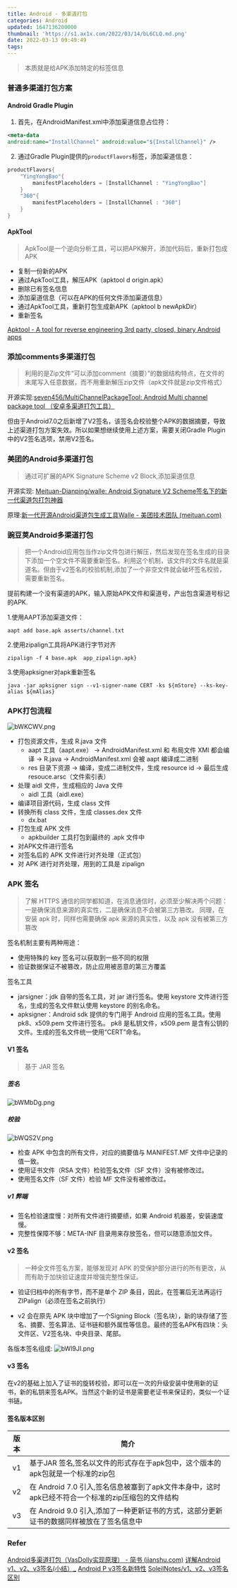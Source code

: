 ```yaml
---
title: Android - 多渠道打包
categories: Android
updated: 1647136200000
thumbnail: 'https://s1.ax1x.com/2022/03/14/bL6CLQ.md.png'
date: 2022-03-13 09:49:49
tags:
---
```


> 本质就是给APK添加特定的标签信息

<!--more-->
### 普通多渠道打包方案

#### Android Gradle Plugin

1. 首先，在AndroidManifest.xml中添加渠道信息占位符：
```xml
<meta-data 
android:name="InstallChannel" android:value="${InstallChannel}" />
```

2. 通过Gradle Plugin提供的`productFlavors`标签，添加渠道信息：

```groovy
productFlavors{
    "YingYongBao"{
        manifestPlaceholders = [InstallChannel : "YingYongBao"]
    }
    "360"{
        manifestPlaceholders = [InstallChannel : "360"]
    }
}
```

#### ApkTool 

> ApkTool是一个逆向分析工具，可以把APK解开，添加代码后，重新打包成APK

-   复制一份新的APK
-   通过ApkTool工具，解压APK（apktool d origin.apk）
-   删除已有签名信息
-   添加渠道信息（可以在APK的任何文件添加渠道信息）
-   通过ApkTool工具，重新打包生成新APK（apktool b newApkDir）
-   重新签名

[Apktool - A tool for reverse engineering 3rd party, closed, binary Android apps](https://ibotpeaches.github.io/Apktool/)
  
### 添加comments多渠道打包

> 利用的是Zip文件“可以添加comment（摘要）”的数据结构特点，在文件的末尾写入任意数据，而不用重新解压zip文件（apk文件就是zip文件格式）

开源实现:[seven456/MultiChannelPackageTool: Android Multi channel package tool （安卓多渠道打包工具）](https://github.com/seven456/MultiChannelPackageTool)

但由于Android7.0之后新增了V2签名，该签名会校验整个APK的数据摘要，导致上述渠道打包方案失效。所以如果想继续使用上述方案，需要关闭Gradle Plugin中的V2签名选项，禁用V2签名。



###  美团的Android多渠道打包

>  通过可扩展的APK Signature Scheme v2 Block,添加渠道信息

开源实现: [Meituan-Dianping/walle: Android Signature V2 Scheme签名下的新一代渠道包打包神器](https://github.com/Meituan-Dianping/walle)

原理:[新一代开源Android渠道包生成工具Walle - 美团技术团队 (meituan.com)](https://tech.meituan.com/2017/01/13/android-apk-v2-signature-scheme.html)


### 豌豆荚Android多渠道打包

> 把一个Android应用包当作zip文件包进行解压，然后发现在签名生成的目录下添加一个空文件不需要重新签名。利用这个机制，该文件的文件名就是渠道名。但由于v2签名的校验机制,添加了一个非空文件就会破坏签名校验，需要重新签名。

<!--more-->
提前构建一个没有渠道的APK，输入原始APK文件和渠道号，产出包含渠道号标记的APK.

1.使用AAPT添加渠道文件：

```shell
aapt add base.apk asserts/channel.txt
```

2.使用zipalign工具将APK进行字节对齐

```shell
zipalign -f 4 base.apk  app_zipalign.apk}
```

3.使用apksigner对apk重新签名

```shell
java -jar apksigner sign --v1-signer-name CERT -ks ${mStore} --ks-key-alias ${mAlias}
```

### APK打包流程
![bWKCWV.png](https://s1.ax1x.com/2022/03/09/bWKCWV.png)

-   打包资源文件，生成 R.java 文件
    -   aapt 工具（aapt.exe） -> AndroidManifest.xml 和 布局文件 XMl 都会编译 -> R.java -> AndroidManifest.xml 会被 aapt 编译成二进制
    -   res 目录下资源 -> 编译，变成二进制文件，生成 resource id -> 最后生成 resouce.arsc（文件索引表）
-   处理 aidl 文件，生成相应的 Java 文件
    -   aidl 工具（aidl.exe）
-   编译项目源代码，生成 class 文件
-   转换所有 class 文件，生成 classes.dex 文件
    -   dx.bat
-   打包生成 APK 文件
    -   apkbuilder 工具打包到最终的 .apk 文件中
-   对APK文件进行签名
-   对签名后的 APK 文件进行对齐处理（正式包）
-   对 APK 进行对齐处理，用到的工具是 zipalign

### APK 签名

> 了解 HTTPS 通信的同学都知道，在消息通信时，必须至少解决两个问题：一是确保消息来源的真实性，二是确保消息不会被第三方篡改。
同理，在安装 apk 时，同样也需要确保 apk 来源的真实性，以及 apk 没有被第三方篡改


签名机制主要有两种用途：
-  使用特殊的 key 签名可以获取到一些不同的权限
-  验证数据保证不被篡改，防止应用被恶意的第三方覆盖

签名工具
-  jarsigner：jdk 自带的签名工具，对 jar 进行签名。使用 keystore 文件进行签名，生成的签名文件默认使用 keystore 的别名命名。
-  apksigner：Android sdk 提供的专门用于 Android 应用的签名工具。使用 pk8、x509.pem 文件进行签名。 pk8 是私钥文件，x509.pem 是含有公钥的文件。生成的签名文件统一使用“CERT”命名。

#### V1 签名

>基于 JAR 签名

##### 签名

![bWMbDg.png](https://s1.ax1x.com/2022/03/09/bWMbDg.png)

#####  校验

![bWQS2V.png](https://s1.ax1x.com/2022/03/09/bWQS2V.png)

-   检查 APK 中包含的所有文件，对应的摘要值与 MANIFEST.MF 文件中记录的值一致。
-   使用证书文件（RSA 文件）检验签名文件（SF 文件）没有被修改过。
-   使用签名文件（SF 文件）检验 MF 文件没有被修改过。

##### v1 弊端

-   签名检验速度慢：对所有文件进行摘要绩，如果 Android 机器差，安装速度慢。
-   完整性保障不够：META-INF 目录用来存放签名，但可以随意添加文件。

####  v2 签名

> 一种全文件签名方案，能够发现对 APK 的受保护部分进行的所有更改，从而有助于加快验证速度并增强完整性保证。

- 验证归档中的所有字节，而不是单个 ZIP 条目，因此，在签署后无法再运行 ZIPalign（必须在签名之前执行）

- v2 会在原先 APK 块中增加了一个Signing Block（签名块），新的块存储了签名、摘要、签名算法、证书链和额外属性等信息。最终的签名APK有四块：头文件区、V2签名块、中央目录、尾部。

各版本签名组成:
![bWl9JI.png](https://s1.ax1x.com/2022/03/09/bWl9JI.png)


#### v3 签名

在v2的基础上加入了证书的旋转校验，即可以在一次的升级安装中使用新的证书，新的私钥来签名APK。当然这个新的证书是需要老证书来保证的，类似一个证书链。


#### 签名版本区别
| 版本 | 简介                                                         |
| :----: | ------------------------------------------------------------ |
| v1   | 基于JAR 签名,签名以文件的形式存在于apk包中，这个版本的apk包就是一个标准的zip包 |
| v2   | 在 Android 7.0 引入,签名信息被塞到了apk文件本身中，这时apk已经不符合一个标准的zip压缩包的文件结构 |
| v3   | 在 Android 9.0 引入,添加了一种更新证书的方式，这部分更新证书的数据同样被放在了签名信息中 |

### Refer

[Android多渠道打包（VasDolly实现原理） - 简书 (jianshu.com)](https://www.jianshu.com/p/5baea0e1cd1e)
[详解Android v1、v2、v3签名(小结）_](https://www.jb51.net/article/174939.htm)
[Android P v3签名新特性](https://blog.csdn.net/bobby_fu/article/details/103843038)
[SoleilNotes/v1、v2、v3签名区别](https://github.com/yoyiyi/SoleilNotes/blob/master/Android/v1%E3%80%81v2%E3%80%81v3%E7%AD%BE%E5%90%8D%E5%8C%BA%E5%88%AB.md)



